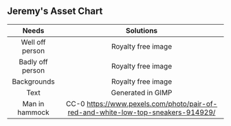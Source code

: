 ## Jeremy's Asset Chart
|Needs                    | Solutions                                          |
|:-----------------------:|:--------------------------------------------------:|
|Well off person          |Royalty free image                                  |
|Badly off person         |Royalty free image                                  |
|Backgrounds              |Royalty free image                                  |
|Text                     |Generated in GIMP                                   |
|Man in hammock           |CC-0 https://www.pexels.com/photo/pair-of-red-and-white-low-top-sneakers-914929/|
